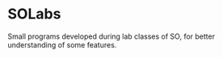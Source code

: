 # SOLabs
Small programs developed during lab classes of SO, for better understanding of some features.
